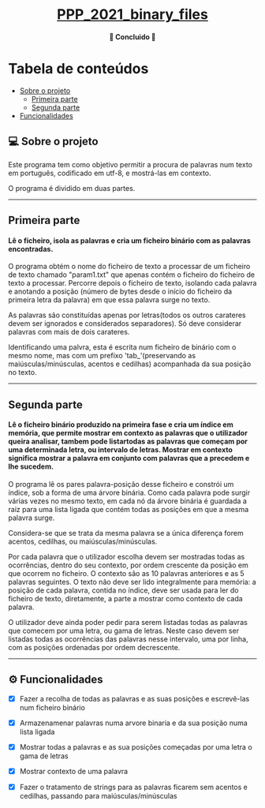 

<h1 align="center">
      <a href="#" alt=" "> PPP_2021_binary_files </a>
</h1>

<h4 align="center">
	🚧   Concluido   🚧
</h4>

Tabela de conteúdos
=================
<!--ts-->
   * [Sobre o projeto](#-sobre-o-projeto)
     * [Primeira parte](#primeira-parte)
     * [Segunda parte](#segunda-parte)
   * [Funcionalidades](#-funcionalidades)

<!--te-->


## 💻 Sobre o projeto

Este programa tem como objetivo permitir a procura de palavras num texto em português, codificado em utf-8, e mostrá-las em contexto.

O programa é dividido em duas partes.

---
## Primeira parte

#### Lê o ficheiro, isola as palavras e cria um ficheiro binário com as palavras encontradas.

O programa obtém o nome do ficheiro de texto a processar de um ficheiro de texto chamado "param1.txt" que apenas contém o ficheiro do ficheiro de texto a processar.
Percorre depois o ficheiro de texto, isolando cada palavra e anotando a posição (número de bytes desde o início do ficheiro da primeira letra da palavra) em que essa palavra surge no texto.

As palavras são constituídas apenas por letras(todos os outros carateres devem ser ignorados e considerados separadores).
Só deve considerar palavras com mais de dois carateres.

Identificando uma palvra, esta é escrita num ficheiro de binário com o mesmo nome, mas com um prefixo 'tab_'(preservando as maiúsculas/minúsculas, acentos e cedilhas) acompanhada da sua posição no texto.

---

## Segunda parte

#### Lê o ficheiro binário produzido na primeira fase e cria um índice em memória, que permite mostrar em contexto as palavras que o utilizador queira analisar, tambem pode listartodas as palavras que começam por uma determinada letra, ou intervalo de letras. Mostrar em contexto significa mostrar a palavra em conjunto com palavras que a precedem e lhe sucedem.

O programa lê os pares palavra-posição desse ficheiro e constrói um índice, sob a forma de uma árvore binária. Como cada palavra pode surgir várias vezes no mesmo texto, em cada nó da árvore binária é guardada a raiz para uma lista ligada que contém todas as posições em que a mesma palavra surge.

Considera-se que se trata da mesma palavra se a única diferença forem acentos, cedilhas, ou maiúsculas/minúsculas.

Por cada palavra que o utilizador escolha devem ser mostradas todas as ocorrências, dentro do seu contexto, por ordem crescente da posição em que ocorrem no ficheiro.
O contexto são as 10 palavras anteriores e as 5 palavras seguintes.
O texto não deve ser lido integralmente para memória: a posição de cada palavra, contida no índice, deve ser usada para ler do ficheiro de texto, diretamente, a parte a mostrar como contexto de cada palavra.

O utilizador deve ainda poder pedir para serem listadas todas as palavras que comecem por uma letra, ou gama de letras. Neste caso devem ser listadas todas as ocorrências das palavras nesse intervalo, uma por linha, com as posições ordenadas por ordem decrescente.


---

## ⚙️ Funcionalidades

- [x] Fazer a recolha de todas as palavras e as suas posições e escrevê-las num ficheiro binário
- [x] Armazenamenar palavras numa arvore binaria e da sua posição numa lista ligada
- [x] Mostrar todas a palavras e as sua posições começadas por uma letra o gama de letras
- [x] Mostrar contexto de uma palavra
- [x] Fazer o tratamento de strings para as palavras ficarem sem acentos e cedilhas, passando para maiúsculas/minúsculas



#
